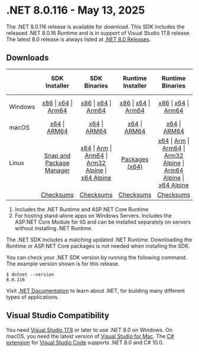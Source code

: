 # .NET 8.0.116 - May 13, 2025

The .NET 8.0.116 release is available for download. This SDK includes the released .NET 8.0.16 Runtime and is in support of Visual Studio 17.8 release. The latest 8.0 release is always listed at [.NET 8.0 Releases](../README.md).

## Downloads

|           | SDK Installer                        | SDK Binaries                 | Runtime Installer                                        | Runtime Binaries                                 | ASP.NET Core Runtime           |Windows Desktop Runtime          |
| --------- | :------------------------------------------:     | :----------------------:                 | :---------------------------:                            | :-------------------------:                      | :-----------------:            | :-----------------:            |
| Windows   | [x86][dotnet-sdk-win-x86.exe] \| [x64][dotnet-sdk-win-x64.exe] \| [Arm64][dotnet-sdk-win-arm64.exe] | [x86][dotnet-sdk-win-x86.zip] \| [x64][dotnet-sdk-win-x64.zip] \|  [Arm64][dotnet-sdk-win-arm64.zip] | [x86][dotnet-runtime-win-x86.exe] \| [x64][dotnet-runtime-win-x64.exe] \| [Arm64][dotnet-runtime-win-arm64.exe] | [x86][dotnet-runtime-win-x86.zip] \| [x64][dotnet-runtime-win-x64.zip] \| [Arm64][dotnet-runtime-win-arm64.zip] | [x86][aspnetcore-runtime-win-x86.exe] \| [x64][aspnetcore-runtime-win-x64.exe] \| [Hosting Bundle][dotnet-hosting-win.exe] | [x86][windowsdesktop-runtime-win-x86.exe] \| [x64][windowsdesktop-runtime-win-x64.exe] \| [Arm64][windowsdesktop-runtime-win-arm64.exe] |
| macOS     | [x64][dotnet-sdk-osx-x64.pkg] \| [ARM64][dotnet-sdk-osx-arm64.pkg] | [x64][dotnet-sdk-osx-x64.tar.gz] \| [ARM64][dotnet-sdk-osx-arm64.tar.gz]  | [x64][dotnet-runtime-osx-x64.pkg] \| [ARM64][dotnet-runtime-osx-arm64.pkg] | [x64][dotnet-runtime-osx-x64.tar.gz] \| [ARM64][dotnet-runtime-osx-arm64.tar.gz]| [x64][aspnetcore-runtime-osx-x64.tar.gz] \| [ARM64][aspnetcore-runtime-osx-arm64.tar.gz] | - |
| Linux     |  [Snap and Package Manager](../install-linux.md)  | [x64][dotnet-sdk-linux-x64.tar.gz] \| [Arm][dotnet-sdk-linux-arm.tar.gz]  \| [Arm64][dotnet-sdk-linux-arm64.tar.gz] \| [Arm32 Alpine][dotnet-sdk-linux-musl-arm.tar.gz]  \| [x64 Alpine][dotnet-sdk-linux-musl-x64.tar.gz] | [Packages (x64)][linux-packages] | [x64][dotnet-runtime-linux-x64.tar.gz] \| [Arm][dotnet-runtime-linux-arm.tar.gz] \| [Arm64][dotnet-runtime-linux-arm64.tar.gz] \| [Arm32 Alpine][dotnet-runtime-linux-musl-arm.tar.gz] \| [Arm64 Alpine][dotnet-runtime-linux-musl-arm64.tar.gz] \| [x64 Alpine][dotnet-runtime-linux-musl-x64.tar.gz]  | [x64][aspnetcore-runtime-linux-x64.tar.gz]  \| [Arm][aspnetcore-runtime-linux-arm.tar.gz] \| [Arm64][aspnetcore-runtime-linux-arm64.tar.gz] \| [x64 Alpine][aspnetcore-runtime-linux-musl-x64.tar.gz] | - |
|  | [Checksums][checksums-sdk]                             | [Checksums][checksums-sdk]                                      | [Checksums][checksums-runtime]                             | [Checksums][checksums-runtime]  | [Checksums][checksums-runtime]  | [Checksums][checksums-runtime] |

1. Includes the .NET Runtime and ASP.NET Core Runtime
2. For hosting stand-alone apps on Windows Servers. Includes the ASP.NET Core Module for IIS and can be installed separately on servers without installing .NET Runtime.

The .NET SDK includes a matching updated .NET Runtime. Downloading the Runtime or ASP.NET Core packages is not needed when installing the SDK.

You can check your .NET SDK version by running the following command. The example version shown is for this release.

```console
$ dotnet --version
8.0.116
```

Visit [.NET Documentation](https://learn.microsoft.com/dotnet/) to learn about .NET, for building many different types of applications.

## Visual Studio Compatibility

You need [Visual Studio 17.8](https://visualstudio.microsoft.com) or later to use .NET 8.0 on Windows. On macOS, you need the latest version of [Visual Studio for Mac](https://visualstudio.microsoft.com/vs/mac/). The [C# extension](https://code.visualstudio.com/docs/languages/dotnet) for [Visual Studio Code](https://code.visualstudio.com/) supports .NET 8.0 and C# 10.0.

[checksums-runtime]: https://builds.dotnet.microsoft.com/dotnet/checksums/8.0.16-sha.txt
[checksums-sdk]: https://builds.dotnet.microsoft.com/dotnet/checksums/8.0.16-sha.txt

[linux-packages]: ../install-linux.md

[//]: # ( Runtime 8.0.16)
[dotnet-runtime-linux-arm.tar.gz]: https://builds.dotnet.microsoft.com/dotnet/Runtime/8.0.16/dotnet-runtime-8.0.16-linux-arm.tar.gz
[dotnet-runtime-linux-arm64.tar.gz]: https://builds.dotnet.microsoft.com/dotnet/Runtime/8.0.16/dotnet-runtime-8.0.16-linux-arm64.tar.gz
[dotnet-runtime-linux-musl-arm.tar.gz]: https://builds.dotnet.microsoft.com/dotnet/Runtime/8.0.16/dotnet-runtime-8.0.16-linux-musl-arm.tar.gz
[dotnet-runtime-linux-musl-arm64.tar.gz]: https://builds.dotnet.microsoft.com/dotnet/Runtime/8.0.16/dotnet-runtime-8.0.16-linux-musl-arm64.tar.gz
[dotnet-runtime-linux-musl-x64.tar.gz]: https://builds.dotnet.microsoft.com/dotnet/Runtime/8.0.16/dotnet-runtime-8.0.16-linux-musl-x64.tar.gz
[dotnet-runtime-linux-x64.tar.gz]: https://builds.dotnet.microsoft.com/dotnet/Runtime/8.0.16/dotnet-runtime-8.0.16-linux-x64.tar.gz
[dotnet-runtime-osx-arm64.pkg]: https://builds.dotnet.microsoft.com/dotnet/Runtime/8.0.16/dotnet-runtime-8.0.16-osx-arm64.pkg
[dotnet-runtime-osx-arm64.tar.gz]: https://builds.dotnet.microsoft.com/dotnet/Runtime/8.0.16/dotnet-runtime-8.0.16-osx-arm64.tar.gz
[dotnet-runtime-osx-x64.pkg]: https://builds.dotnet.microsoft.com/dotnet/Runtime/8.0.16/dotnet-runtime-8.0.16-osx-x64.pkg
[dotnet-runtime-osx-x64.tar.gz]: https://builds.dotnet.microsoft.com/dotnet/Runtime/8.0.16/dotnet-runtime-8.0.16-osx-x64.tar.gz
[dotnet-runtime-win-arm64.exe]: https://builds.dotnet.microsoft.com/dotnet/Runtime/8.0.16/dotnet-runtime-8.0.16-win-arm64.exe
[dotnet-runtime-win-arm64.zip]: https://builds.dotnet.microsoft.com/dotnet/Runtime/8.0.16/dotnet-runtime-8.0.16-win-arm64.zip
[dotnet-runtime-win-x64.exe]: https://builds.dotnet.microsoft.com/dotnet/Runtime/8.0.16/dotnet-runtime-8.0.16-win-x64.exe
[dotnet-runtime-win-x64.zip]: https://builds.dotnet.microsoft.com/dotnet/Runtime/8.0.16/dotnet-runtime-8.0.16-win-x64.zip
[dotnet-runtime-win-x86.exe]: https://builds.dotnet.microsoft.com/dotnet/Runtime/8.0.16/dotnet-runtime-8.0.16-win-x86.exe
[dotnet-runtime-win-x86.zip]: https://builds.dotnet.microsoft.com/dotnet/Runtime/8.0.16/dotnet-runtime-8.0.16-win-x86.zip

[//]: # ( WindowsDesktop 8.0.16)
[windowsdesktop-runtime-win-arm64.exe]: https://builds.dotnet.microsoft.com/dotnet/WindowsDesktop/8.0.16/windowsdesktop-runtime-8.0.16-win-arm64.exe
[windowsdesktop-runtime-win-x64.exe]: https://builds.dotnet.microsoft.com/dotnet/WindowsDesktop/8.0.16/windowsdesktop-runtime-8.0.16-win-x64.exe
[windowsdesktop-runtime-win-x86.exe]: https://builds.dotnet.microsoft.com/dotnet/WindowsDesktop/8.0.16/windowsdesktop-runtime-8.0.16-win-x86.exe

[//]: # ( ASP 8.0.16)
[aspnetcore-runtime-linux-arm.tar.gz]: https://builds.dotnet.microsoft.com/dotnet/aspnetcore/Runtime/8.0.16/aspnetcore-runtime-8.0.16-linux-arm.tar.gz
[aspnetcore-runtime-linux-arm64.tar.gz]: https://builds.dotnet.microsoft.com/dotnet/aspnetcore/Runtime/8.0.16/aspnetcore-runtime-8.0.16-linux-arm64.tar.gz
[aspnetcore-runtime-linux-musl-x64.tar.gz]: https://builds.dotnet.microsoft.com/dotnet/aspnetcore/Runtime/8.0.16/aspnetcore-runtime-8.0.16-linux-musl-x64.tar.gz
[aspnetcore-runtime-linux-x64.tar.gz]: https://builds.dotnet.microsoft.com/dotnet/aspnetcore/Runtime/8.0.16/aspnetcore-runtime-8.0.16-linux-x64.tar.gz
[aspnetcore-runtime-osx-arm64.tar.gz]: https://builds.dotnet.microsoft.com/dotnet/aspnetcore/Runtime/8.0.16/aspnetcore-runtime-8.0.16-osx-arm64.tar.gz
[aspnetcore-runtime-osx-x64.tar.gz]: https://builds.dotnet.microsoft.com/dotnet/aspnetcore/Runtime/8.0.16/aspnetcore-runtime-8.0.16-osx-x64.tar.gz
[aspnetcore-runtime-win-x64.exe]: https://builds.dotnet.microsoft.com/dotnet/aspnetcore/Runtime/8.0.16/aspnetcore-runtime-8.0.16-win-x64.exe
[aspnetcore-runtime-win-x86.exe]: https://builds.dotnet.microsoft.com/dotnet/aspnetcore/Runtime/8.0.16/aspnetcore-runtime-8.0.16-win-x86.exe
[dotnet-hosting-win.exe]: https://builds.dotnet.microsoft.com/dotnet/aspnetcore/Runtime/8.0.16/dotnet-hosting-8.0.16-win.exe

[//]: # ( SDK 8.0.116)
[dotnet-sdk-linux-arm.tar.gz]: https://builds.dotnet.microsoft.com/dotnet/Sdk/8.0.116/dotnet-sdk-8.0.116-linux-arm.tar.gz
[dotnet-sdk-linux-arm64.tar.gz]: https://builds.dotnet.microsoft.com/dotnet/Sdk/8.0.116/dotnet-sdk-8.0.116-linux-arm64.tar.gz
[dotnet-sdk-linux-musl-arm.tar.gz]: https://builds.dotnet.microsoft.com/dotnet/Sdk/8.0.116/dotnet-sdk-8.0.116-linux-musl-arm.tar.gz
[dotnet-sdk-linux-musl-x64.tar.gz]: https://builds.dotnet.microsoft.com/dotnet/Sdk/8.0.116/dotnet-sdk-8.0.116-linux-musl-x64.tar.gz
[dotnet-sdk-linux-x64.tar.gz]: https://builds.dotnet.microsoft.com/dotnet/Sdk/8.0.116/dotnet-sdk-8.0.116-linux-x64.tar.gz
[dotnet-sdk-osx-arm64.pkg]: https://builds.dotnet.microsoft.com/dotnet/Sdk/8.0.116/dotnet-sdk-8.0.116-osx-arm64.pkg
[dotnet-sdk-osx-arm64.tar.gz]: https://builds.dotnet.microsoft.com/dotnet/Sdk/8.0.116/dotnet-sdk-8.0.116-osx-arm64.tar.gz
[dotnet-sdk-osx-x64.pkg]: https://builds.dotnet.microsoft.com/dotnet/Sdk/8.0.116/dotnet-sdk-8.0.116-osx-x64.pkg
[dotnet-sdk-osx-x64.tar.gz]: https://builds.dotnet.microsoft.com/dotnet/Sdk/8.0.116/dotnet-sdk-8.0.116-osx-x64.tar.gz
[dotnet-sdk-win-arm64.exe]: https://builds.dotnet.microsoft.com/dotnet/Sdk/8.0.116/dotnet-sdk-8.0.116-win-arm64.exe
[dotnet-sdk-win-arm64.zip]: https://builds.dotnet.microsoft.com/dotnet/Sdk/8.0.116/dotnet-sdk-8.0.116-win-arm64.zip
[dotnet-sdk-win-x64.exe]: https://builds.dotnet.microsoft.com/dotnet/Sdk/8.0.116/dotnet-sdk-8.0.116-win-x64.exe
[dotnet-sdk-win-x64.zip]: https://builds.dotnet.microsoft.com/dotnet/Sdk/8.0.116/dotnet-sdk-8.0.116-win-x64.zip
[dotnet-sdk-win-x86.exe]: https://builds.dotnet.microsoft.com/dotnet/Sdk/8.0.116/dotnet-sdk-8.0.116-win-x86.exe
[dotnet-sdk-win-x86.zip]: https://builds.dotnet.microsoft.com/dotnet/Sdk/8.0.116/dotnet-sdk-8.0.116-win-x86.zip
